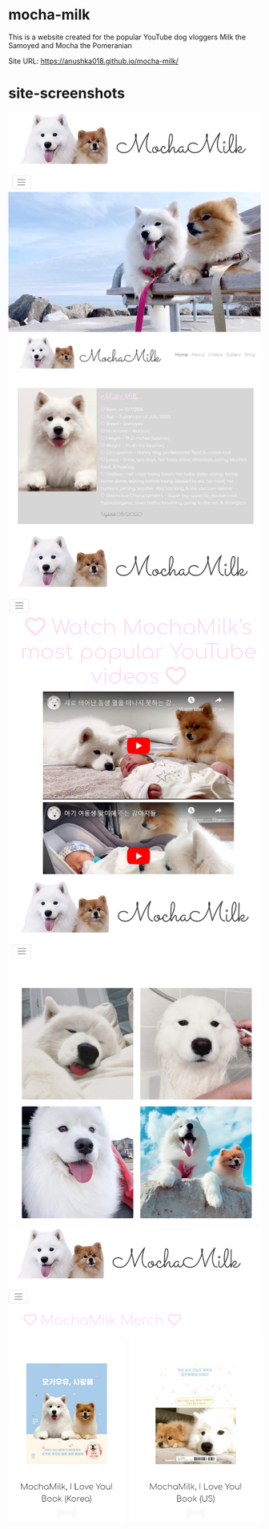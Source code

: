 # mocha-milk
This is a website created for the popular YouTube dog vloggers Milk the Samoyed and Mocha the Pomeranian

Site URL: https://anushka018.github.io/mocha-milk/

# site-screenshots

<img src="images/home.PNG" width="600">
<img src="images/about.PNG" width="600">
<img src="images/videos.PNG" width="600">
<img src="images/gallery.PNG" width="600">
<img src="images/shop.PNG" width="600">




